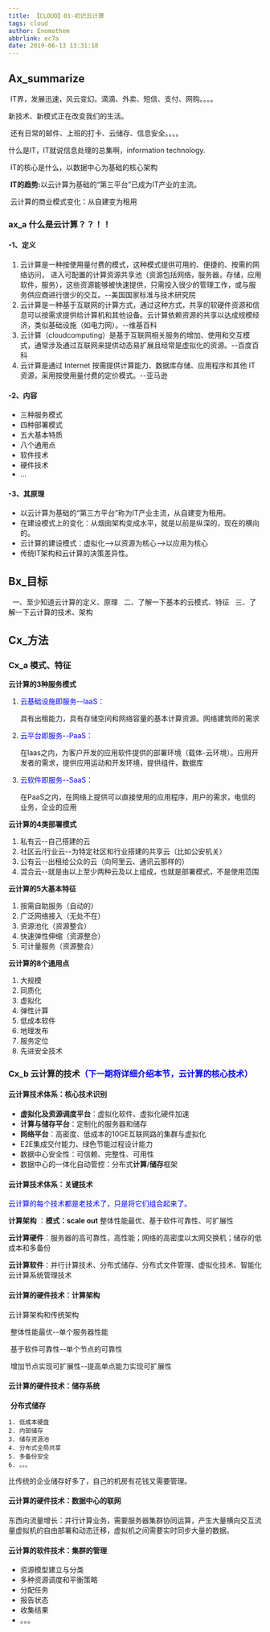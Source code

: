 ```yaml
---
title: 【CLOUD】01-初识云计算
tags: cloud
author: Enomothem
abbrlink: ec7a
date: 2019-06-13 13:31:18
---
```




## Ax_summarize

​		IT界，发展迅速，风云变幻。滴滴、外卖、短信、支付、网购。。。。

新技术、新模式正在改变我们的生活。

​		还有日常的邮件、上班的打卡、云储存、信息安全。。。。

什么是IT，IT就说信息处理的总集啊，information technology.

​		IT的核心是什么，以数据中心为基础的核心架构

​		<b>IT的趋势:</b>以云计算为基础的“第三平台”已成为IT产业的主流。

​		云计算的商业模式变化：从自建变为租用

### ax_a 什么是云计算？？！！
#### -1、定义

1. 云计算是一种按使用量付费的模式，这种模式提供可用的、便捷的、按需的网络访问， 进入可配置的计算资源共享池（资源包括网络，服务器，存储，应用软件，服务），这些资源能够被快速提供，只需投入很少的管理工作，或与服务供应商进行很少的交互。--美国国家标准与技术研究院
2. 云计算是一种基于互联网的计算方式，通过这种方式，共享的软硬件资源和信息可以按需求提供给计算机和其他设备。云计算依赖资源的共享以达成规模经济，类似基础设施（如电力网）。--维基百科
3. 云计算（cloudcomputing）是基于互联网相关服务的增加、使用和交互模式，通常涉及通过互联网来提供动态易扩展且经常是虚拟化的资源。--百度百科
4. 云计算是通过 Internet 按需提供计算能力、数据库存储、应用程序和其他 IT 资源，采用按使用量付费的定价模式。--亚马逊

#### -2、内容

- 三种服务模式
- 四种部署模式
- 五大基本特质
- 八个通用点
- 软件技术
- 硬件技术
- ...

#### -3、其原理

- 以云计算为基础的“第三方平台”称为IT产业主流，从自建变为租用。
- 在建设模式上的变化：从烟囱架构变成水平，就是以前是纵深的，现在的横向的。
- 云计算的建设模式：虚拟化-->以资源为核心-->以应用为核心
- 传统IT架构和云计算的决策差异性。

## Bx_目标
&nbsp;&nbsp;一、至少知道云计算的定义、原理
&nbsp;&nbsp;二、了解一下基本的云模式、特征
&nbsp;&nbsp;三、了解一下云计算的技术、架构

## Cx_方法
### Cx_a 模式、特征

**云计算的3种服务模式**

1. <font color=blue>云基础设施即服务--IaaS：</font>

   具有出租能力，具有存储空间和网络容量的基本计算资源。网络建筑师的需求

2. <font color=blue>云平台即服务--PaaS：</font>

   在laas之内，为客户开发的应用软件提供的部署环境（载体-云环境）。应用开发者的需求，提供应用运动和开发环境，提供组件，数据库

3. <font color=blue>云软件即服务--SaaS：</font>

   在PaaS之内，在网络上提供可以直接使用的应用程序，用户的需求，电信的业务，企业的应用

**云计算的4类部署模式**

1. 私有云--自己搭建的云
2. 社区云/行业云--为特定社区和行业搭建的共享云（比如公安机关）
3. 公有云--出租给公众的云（向阿里云、通讯云那样的）
4. 混合云--就是由以上至少两种云及以上组成，也就是部署模式，不是使用范围

**云计算的5大基本特征**

1. 按需自助服务（自动的）
2. 广泛网络接入（无处不在）
3. 资源池化（资源整合）
4. 快速弹性伸缩（资源整合）
5. 可计量服务（资源整合）

**云计算的8个通用点**

1. 大规模
2. 同质化
3. 虚拟化
4. 弹性计算
5. 低成本软件
6. 地理发布
7. 服务定位
8. 先进安全技术

### Cx_b 云计算的技术<font color=blue>（下一期将详细介绍本节，云计算的核心技术）</font>

#### 云计算技术体系：核心技术识别

- **虚拟化及资源调度平台**：虚拟化软件、虚拟化硬件加速
- **计算与储存平台**：定制化的服务器和储存
- **网络平台**：高密度、低成本的10GE互联网路的集群与虚拟化
- E2E集成交付能力、绿色节能过程设计能力
- 数据中心安全性：可信赖、完整性、可用性
- 数据中心的一体化自动管控：分布式**计算**/**储存**框架

#### 云计算技术体系：关键技术

​	<font color=blue>云计算的每个技术都是老技术了，只是将它们组合起来了。</font>

**计算架构** ：**模式：scale out**  整体性能最优、基于软件可靠性、可扩展性

**云计算硬件**：服务器的高可靠性，高性能；网络的高密度以太网交换机；储存的低成本和多备份

**云计算软件**：并行计算技术、分布式储存、分布式文件管理、虚拟化技术、智能化云计算系统管理技术

#### 云计算的硬件技术：计算架构

云计算架构和传统架构

​	整体性能最优--单个服务器性能

​	基于软件可靠性--单个节点的可靠性

​	增加节点实现可扩展性--提高单点能力实现可扩展性

#### 云计算的硬件技术：储存系统

​	**分布式储存**

 	1. 低成本硬盘
 	2. 内部储存
 	3. 储存资源池
 	4. 分布式全局共享
 	5. 多备份安全
 	6. 。。。

比传统的企业储存好多了，自己的机房有花钱又需要管理。

#### 云计算的硬件技术：数据中心的联网

​	东西向流量增长：并行计算业务，需要服务器集群协同运算，产生大量横向交互流量虚拟机的自由部署和动态迁移，虚拟机之间需要实时同步大量的数据。

#### 云计算的软件技术：集群的管理

- 资源模型建立与分类
- 多种资源调度和平衡策略
- 分配任务
- 报告状态
- 收集结果
- 。。。


